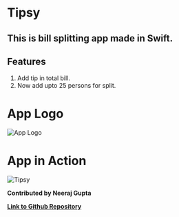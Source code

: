 #  Tipsy
## This is bill splitting app made in Swift.
## Features
1. Add tip in total bill.
2. Now add upto 25 persons for split.

# App Logo
![App Logo](https://i.ibb.co/3swq3hd/100.png)

# App in Action
![Tipsy](https://i.ibb.co/ZG1dZM8/Tipsy.gif)


**Contributed by Neeraj Gupta**

**[Link to Github Repository](https://github.com/Neeraj3508/Tipsy-App)**

